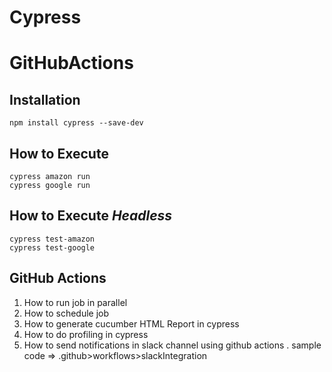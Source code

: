 # Cypress
# GitHubActions

## Installation

`npm install cypress --save-dev`

## How to Execute

`cypress amazon run` <br>
`cypress google run`

## How to Execute <i>Headless</i>

`cypress test-amazon` <br>
`cypress test-google`

## GitHub Actions

1. How to run job in parallel
2. How to schedule job
3. How to generate cucumber HTML Report in cypress
4. How to do profiling in cypress
5. How to send notifications in slack channel using github actions . sample code => .github>workflows>slackIntegration